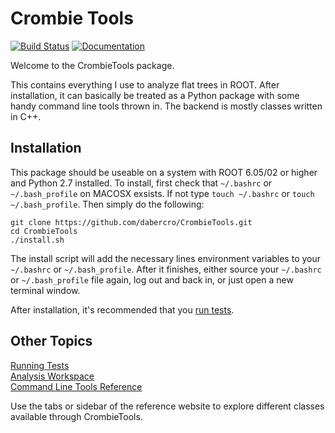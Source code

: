 # Crombie Tools

[![Build Status](https://travis-ci.org/dabercro/CrombieTools.svg?branch=master)](https://travis-ci.org/dabercro/CrombieTools)
[![Documentation](https://codedocs.xyz/dabercro/CrombieTools.svg)](https://codedocs.xyz/dabercro/CrombieTools/)

Welcome to the CrombieTools package.

This contains everything I use to analyze flat trees in ROOT.
After installation, it can basically be treated as a Python package
with some handy command line tools thrown in.
The backend is mostly classes written in C++.

## Installation

This package should be useable on a system with ROOT 6.05/02 or higher and Python 2.7 installed.
To install, first check that `~/.bashrc` or `~/.bash_profile` on MACOSX exsists.
If not type `touch ~/.bashrc` or `touch ~/.bash_profile`.
Then simply do the following:

    git clone https://github.com/dabercro/CrombieTools.git
    cd CrombieTools
    ./install.sh

The install script will add the necessary lines environment variables to your `~/.bashrc` or `~/.bash_profile`.
After it finishes, either source your  `~/.bashrc` or `~/.bash_profile` file again,
log out and back in, or just open a new terminal window.

After installation, it's recommended that you [run tests](test/README.md).

## Other Topics

[Running Tests](test/README.md) <br>
[Analysis Workspace](templates/README.md) <br>
[Command Line Tools Reference](bin/README.md) <br>

Use the tabs or sidebar of the reference website to explore different
classes available through CrombieTools.
